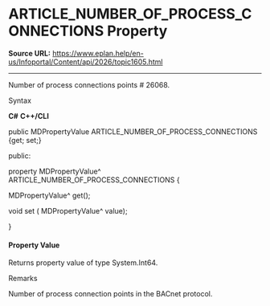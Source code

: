 # ARTICLE_NUMBER_OF_PROCESS_CONNECTIONS Property

**Source URL:** https://www.eplan.help/en-us/Infoportal/Content/api/2026/topic1605.html

---

Number of process connections points # 26068.

Syntax

**C#**
**C++/CLI**


public MDPropertyValue ARTICLE_NUMBER_OF_PROCESS_CONNECTIONS {get; set;}

public:

property MDPropertyValue^ ARTICLE_NUMBER_OF_PROCESS_CONNECTIONS {

   MDPropertyValue^ get();

   void set (    MDPropertyValue^ value);

}


#### Property Value

Returns property value of type System.Int64.

Remarks

Number of process connection points in the BACnet protocol.

